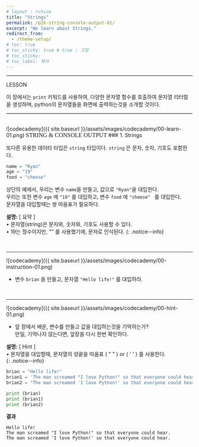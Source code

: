 ```yaml
---
# layout : rchive
title: "Strings"
permalink: /p2k-string-console-output-01/
excerpt: "We learn about Strings."
redirect_from:
  - /theme-setup/
# toc: true
# toc_sticky: true # true : 고정
# toc_sticky: 
# toc_label: 목차
---
```

    
    
<hr style="border: solid 1px #dddddd ;">    

LESSON    

이 장에서는 `print` 키워드를 사용하여, 다양한 문자열 함수를 호출하여 문자열 리터럴을 생성하며, python의 문자열들을 화면에 출력하는것을 소개할 것이다.    

<hr style="border: solid 1px #dddddd ;">    
<br>
![codecademy]({{ site.baseurl }}/assets/images/codecademy/00-learn-01.png)    
<font size="3"  face="돋움">STRING & CONSOLE OUTPUT</font> 
### 1. Strings     

또다른 유용한 데이타 타입은 `string` 타입이다. `string` 은 문자, 숫자, 기호도 포함한다.    

```python
name = "Ryan"
age = "19"
food = "cheese"
```   

상단의 예에서, 우리는 변수 `name`을 만들고, 값으로 `"Ryan"`을 대입한다.    
우리는 또한 변수 `age` 에 `"19"` 를 대입하고, 변수 `food` 에 `"cheese" ` 를 대입한다.    
문자열을 대입할때는 쌍 따옴표가 필요하다.    


**설명:** [ 요약 ]      
• 문자열(string)은 문자와, 숫자와, 기호도 사용할 수 있다.     
• 19는 정수이지만, "" 를 사용했기에, 문자로 인식된다.
{: .notice--info}


<p style="page-break-before: always;"></p>     
<br>
<hr/>


![codecademy]({{ site.baseurl }}/assets/images/codecademy/00-instruction-01.png)    

* 변수 `brian` 을 만들고, 문자열 `"Hello life!"` 를 대입하라.    

<br>
<hr/>


![codecademy]({{ site.baseurl }}/assets/images/codecademy/00-hint-01.png)    
* 앞 장에서 배운, 변수를 만들고 값을 대입하는것을 기억하는가?    
  만일, 기억나지 않는다면, 앞장을 다시 한번 확인하다.    


**설명:** [ Hint ]     
• 문자열을 대입할때, 문자열의 양끝을 따옴표 ( " " ) or ( ' ' ) 를 사용한다.     
{: .notice--info}

```python
brian = "Hello life!"
brian1 = 'The man screamed "I love Python!" so that everyone could hear.'
brian2 = "The man screamed 'I love Python!' so that everyone could hear."

print (brian)
print (brian1)
print (brian2)
```

**결과**
```
Hello life!
The man screamed "I love Python!" so that everyone could hear.
The man screamed 'I love Python!' so that everyone could hear.
```
